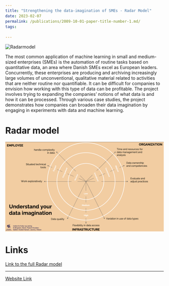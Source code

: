 ```yaml
---
title: "Strengthening the data-imagination of SMEs - Radar Model"
date: 2023-02-07
permalink: /publications/2009-10-01-paper-title-number-1.md/
tags:

---
```


![Radarmodel](/images/DataRar.png)

The most common application of machine learning in small and medium-sized enterprises (SMEs) is the automation of routine tasks based on quantitative data, an area where Danish SMEs excel as European leaders. Concurrently, these enterprises are producing and archiving increasingly large volumes of unconventional, qualitative material related to activities that are neither routine nor quantifiable. It can be difficult for companies to envision how working with this type of data can be profitable. The project involves trying to expanding the companies’ notions of what data is and how it can be processed. Through various case studies, the project demonstrates how companies can broaden their data imagination by engaging in experiments with data and machine learning.

Radar model
======
![Diagramimaga](/images/dataimaga.png)


Links
======

[Link to the full Radar model](https://vbn.aau.dk/ws/portalfiles/portal/518634330/SMV_projektet_Radar_model_til_publicering.pdf)

------------------------------
[Website Link](https://vbn.aau.dk/en/projects/styrkelse-af-smvernes-datafantasi)


